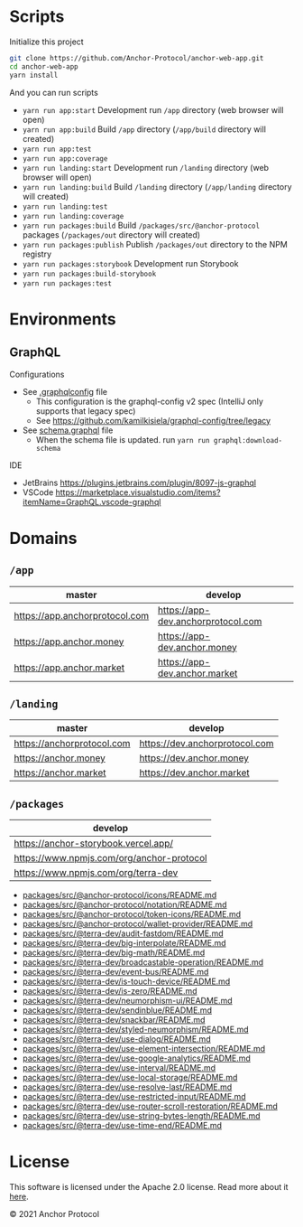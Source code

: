 # Scripts

Initialize this project

```sh
git clone https://github.com/Anchor-Protocol/anchor-web-app.git
cd anchor-web-app
yarn install
```

And you can run scripts

- `yarn run app:start` Development run `/app` directory (web browser will open)
- `yarn run app:build` Build `/app` directory (`/app/build` directory will created)
- `yarn run app:test`
- `yarn run app:coverage`
- `yarn run landing:start` Development run `/landing` directory (web browser will open)
- `yarn run landing:build` Build `/landing` directory (`/app/landing` directory will created)
- `yarn run landing:test`
- `yarn run landing:coverage`
- `yarn run packages:build` Build `/packages/src/@anchor-protocol` packages (`/packages/out` directory will created)
- `yarn run packages:publish` Publish `/packages/out` directory to the NPM registry
- `yarn run packages:storybook` Development run Storybook
- `yarn run packages:build-storybook`
- `yarn run packages:test`

# Environments

## GraphQL

Configurations

- See [.graphqlconfig](.graphqlconfig) file
  - This configuration is the graphql-config v2 spec (IntelliJ only supports that legacy spec)
  - See <https://github.com/kamilkisiela/graphql-config/tree/legacy>
- See [schema.graphql](schema.graphql) file
  - When the schema file is updated. run `yarn run graphql:download-schema`

IDE

- JetBrains <https://plugins.jetbrains.com/plugin/8097-js-graphql>
- VSCode <https://marketplace.visualstudio.com/items?itemName=GraphQL.vscode-graphql>

# Domains

## `/app`

| master                           | develop                              |
| -------------------------------- | ------------------------------------ |
| <https://app.anchorprotocol.com> | <https://app-dev.anchorprotocol.com> |
| <https://app.anchor.money>       | <https://app-dev.anchor.money>       |
| <https://app.anchor.market>      | <https://app-dev.anchor.market>      |

## `/landing`

| master                       | develop                          |
| ---------------------------- | -------------------------------- |
| <https://anchorprotocol.com> | <https://dev.anchorprotocol.com> |
| <https://anchor.money>       | <https://dev.anchor.money>       |
| <https://anchor.market>      | <https://dev.anchor.market>      |

## `/packages`

| develop                                     |
| ------------------------------------------- |
| <https://anchor-storybook.vercel.app/>      |
| <https://www.npmjs.com/org/anchor-protocol> |
| <https://www.npmjs.com/org/terra-dev>       |

<!-- index packages/src/**/README.md -->

- [packages/src/@anchor-protocol/icons/README.md](packages/src/@anchor-protocol/icons/README.md)
- [packages/src/@anchor-protocol/notation/README.md](packages/src/@anchor-protocol/notation/README.md)
- [packages/src/@anchor-protocol/token-icons/README.md](packages/src/@anchor-protocol/token-icons/README.md)
- [packages/src/@anchor-protocol/wallet-provider/README.md](packages/src/@anchor-protocol/wallet-provider/README.md)
- [packages/src/@terra-dev/audit-fastdom/README.md](packages/src/@terra-dev/audit-fastdom/README.md)
- [packages/src/@terra-dev/big-interpolate/README.md](packages/src/@terra-dev/big-interpolate/README.md)
- [packages/src/@terra-dev/big-math/README.md](packages/src/@terra-dev/big-math/README.md)
- [packages/src/@terra-dev/broadcastable-operation/README.md](packages/src/@terra-dev/broadcastable-operation/README.md)
- [packages/src/@terra-dev/event-bus/README.md](packages/src/@terra-dev/event-bus/README.md)
- [packages/src/@terra-dev/is-touch-device/README.md](packages/src/@terra-dev/is-touch-device/README.md)
- [packages/src/@terra-dev/is-zero/README.md](packages/src/@terra-dev/is-zero/README.md)
- [packages/src/@terra-dev/neumorphism-ui/README.md](packages/src/@terra-dev/neumorphism-ui/README.md)
- [packages/src/@terra-dev/sendinblue/README.md](packages/src/@terra-dev/sendinblue/README.md)
- [packages/src/@terra-dev/snackbar/README.md](packages/src/@terra-dev/snackbar/README.md)
- [packages/src/@terra-dev/styled-neumorphism/README.md](packages/src/@terra-dev/styled-neumorphism/README.md)
- [packages/src/@terra-dev/use-dialog/README.md](packages/src/@terra-dev/use-dialog/README.md)
- [packages/src/@terra-dev/use-element-intersection/README.md](packages/src/@terra-dev/use-element-intersection/README.md)
- [packages/src/@terra-dev/use-google-analytics/README.md](packages/src/@terra-dev/use-google-analytics/README.md)
- [packages/src/@terra-dev/use-interval/README.md](packages/src/@terra-dev/use-interval/README.md)
- [packages/src/@terra-dev/use-local-storage/README.md](packages/src/@terra-dev/use-local-storage/README.md)
- [packages/src/@terra-dev/use-resolve-last/README.md](packages/src/@terra-dev/use-resolve-last/README.md)
- [packages/src/@terra-dev/use-restricted-input/README.md](packages/src/@terra-dev/use-restricted-input/README.md)
- [packages/src/@terra-dev/use-router-scroll-restoration/README.md](packages/src/@terra-dev/use-router-scroll-restoration/README.md)
- [packages/src/@terra-dev/use-string-bytes-length/README.md](packages/src/@terra-dev/use-string-bytes-length/README.md)
- [packages/src/@terra-dev/use-time-end/README.md](packages/src/@terra-dev/use-time-end/README.md)

<!-- /index -->

# License

This software is licensed under the Apache 2.0 license. Read more about it [here](LICENSE).

© 2021 Anchor Protocol
